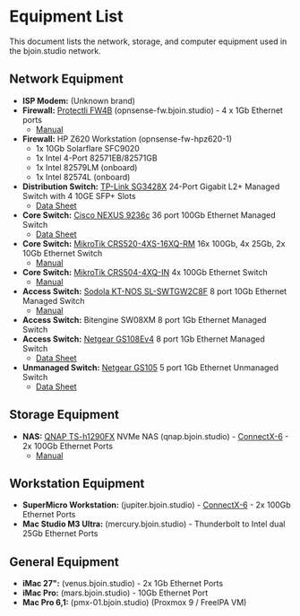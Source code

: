 # Equipment List

This document lists the network, storage, and computer equipment used in the bjoin.studio network.

## Network Equipment

*   **ISP Modem:** (Unknown brand)
*   **Firewall:** [Protectli FW4B](https://protectli.com/vault-fw4b/) (opnsense-fw.bjoin.studio) - 4 x 1Gb Ethernet ports
    *   [Manual](https://protectli.com/kb/protectli-vault-fw4b-manual/)
*   **Firewall:** HP Z620 Workstation (opnsense-fw-hpz620-1)
    *   1x 10Gb Solarflare SFC9020
    *   1x Intel 4-Port 82571EB/82571GB
    *   1x Intel 82579LM (onboard)
    *   1x Intel 82574L (onboard)
*   **Distribution Switch:** [TP-Link SG3428X](https://www.tp-link.com/us/business-networking/omada-sdn-switch/sg3428x/) 24-Port Gigabit L2+ Managed Switch with 4 10GE SFP+ Slots
    *   [Data Sheet](https://static.tp-link.com/upload/product-overview/2021/202103/20210311/JetStream%20L2+%20Managed%20Switches%20Datasheet.pdf)
*   **Core Switch:** [Cisco NEXUS 9236c](https://www.cisco.com/c/en/us/products/switches/nexus-9236c-switch/index.html) 36 port 100Gb Ethernet Managed Switch
    *   [Data Sheet](https://www.cisco.com/c/en/us/products/collateral/switches/nexus-9000-series-switches/datasheet-c78-735989.html)
*   **Core Switch:** [MikroTik CRS520-4XS-16XQ-RM](https://mikrotik.com/product/crs520_4xs_16xq_rm) 16x 100Gb, 4x 25Gb, 2x 10Gb Ethernet Switch
    *   [Manual](https://help.mikrotik.com/docs/display/UM/CRS520-4XS-16XQ-RM)
*   **Core Switch:** [MikroTik CRS504-4XQ-IN](https://mikrotik.com/product/crs504_4xq_in) 4x 100Gb Ethernet Switch
    *   [Manual](https://help.mikrotik.com/docs/display/UM/CRS504-4XQ-IN)
*   **Access Switch:** [Sodola KT-NOS SL-SWTGW2C8F](https://sodola-network.com/products/10g-sfp-switch-8-port-10g-sfp-unmanaged-switch-10g-ethernet-switch-with-2-port-10g-rj45-10g-fiber-switch-plug-play-fanless-metal-vlan-qos) 8 port 10Gb Ethernet Managed Switch
    *   [Manual](https://sodola-network.com/pages/download)
*   **Access Switch:** Bitengine SW08XM 8 port 1Gb Ethernet Managed Switch
*   **Access Switch:** [Netgear GS108Ev4](https://www.netgear.com/business/wired/switches/plus/gs108e/) 8 port 1Gb Ethernet Managed Switch
    *   [Data Sheet](https://www.netgear.com/media/GS108Ev3_tcm148-69377.pdf)
*   **Unmanaged Switch:** [Netgear GS105](https://www.netgear.com/home/wired/switches/unmanaged/gs105/) 5 port 1Gb Ethernet Unmanaged Switch
    *   [Data Sheet](https://www.netgear.com/media/GS105_108_116_DS_tcm148-69371.pdf)

## Storage Equipment

*   **NAS:** [QNAP TS-h1290FX](https://www.qnap.com/en-us/product/ts-h1290fx) NVMe NAS (qnap.bjoin.studio) - [ConnectX-6](https://www.nvidia.com/en-us/networking/ethernet-adapters/connectx-6-dx/) - 2x 100Gb Ethernet Ports
    *   [Manual](https://docs.qnap.com/operating-system/quts-hero/5.0.x/en-us/)

## Workstation Equipment

*   **SuperMicro Workstation:** (jupiter.bjoin.studio) - [ConnectX-6](https://www.nvidia.com/en-us/networking/ethernet-adapters/connectx-6-dx/) - 2x 100Gb Ethernet Ports
*   **Mac Studio M3 Ultra:** (mercury.bjoin.studio) - Thunderbolt to Intel dual 25Gb Ethernet Ports

## General Equipment

*   **iMac 27":** (venus.bjoin.studio) - 2x 1Gb Ethernet Ports
*   **iMac Pro:** (mars.bjoin.studio) - 10Gb Ethernet Port
*   **Mac Pro 6,1:** (pmx-01.bjoin.studio) (Proxmox 9 / FreeIPA VM)

